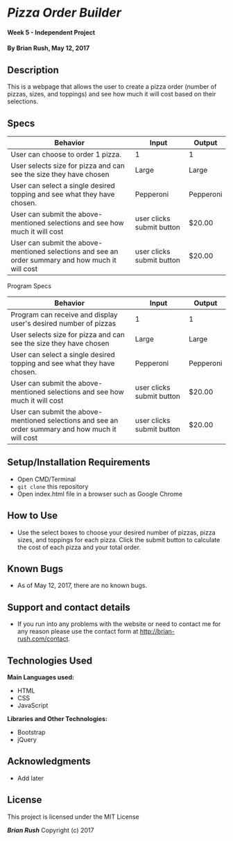 # _Pizza Order Builder_

#### Week 5 - Independent Project

#### By **Brian Rush, May 12, 2017**

## Description

This is a webpage that allows the user to create a pizza order (number of pizzas, sizes, and toppings) and see how much it will cost based on their selections.

## Specs

  Behavior | Input | Output
 ---|---|---
 User can choose to order 1 pizza. | 1 | 1
 User selects size for pizza and can see the size they have chosen | Large | Large
 User can select a single desired topping and see what they have chosen. | Pepperoni | Pepperoni
 User can submit the above-mentioned selections and see how much it will cost | user clicks submit button | $20.00
 User can submit the above-mentioned selections and see an order summary and how much it will cost | user clicks submit button | $20.00
 

 Program Specs

 Behavior | Input | Output
 ---|---|---
 Program can receive and display user's desired number of pizzas | 1 | 1
 User selects size for pizza and can see the size they have chosen | Large | Large
 User can select a single desired topping and see what they have chosen. | Pepperoni | Pepperoni
 User can submit the above-mentioned selections and see how much it will cost | user clicks submit button | $20.00
 User can submit the above-mentioned selections and see an order summary and how much it will cost | user clicks submit button | $20.00



## Setup/Installation Requirements

* Open CMD/Terminal
* `git clone` this repository
* Open index.html file in a browser such as Google Chrome

## How to Use

* Use the select boxes to choose your desired number of pizzas, pizza sizes, and toppings for each pizza. Click the submit button to calculate the cost of each pizza and your total order.

## Known Bugs

* As of May 12, 2017, there are no known bugs.

## Support and contact details

* If you run into any problems with the website or need to contact me for any reason please use the contact form at http://brian-rush.com/contact.

## Technologies Used

**Main Languages used:**

* HTML
* CSS
* JavaScript

**Libraries and Other Technologies:**

* Bootstrap
* jQuery

## Acknowledgments

* Add later

## License

This project is licensed under the MIT License

**_Brian Rush_** Copyright (c) 2017
